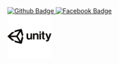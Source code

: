 
<div id="badges">
  <a href="https://github.com/kiritoroo">
    <img src="https://img.shields.io/badge/Github-pink?style=for-the-badge&logo=linkedin&logoColor=white" alt="Github Badge"/>
  </a>
    <a href="https://www.facebook.com/trung4eyes/">
    <img src="https://img.shields.io/badge/Github-green?style=for-the-badge&logo=linkedin&logoColor=white" alt="Facebook Badge"/>
  </a>
</div>

<div>
  <img src="https://github.com/devicons/devicon/blob/master/icons/unity/unity-original-wordmark.svg" title="Unity" alt="Unity" width="100" height="100"/>&nbsp;
</div>
